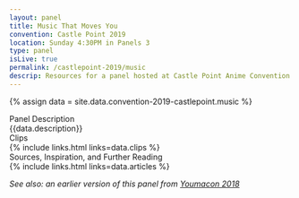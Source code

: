 ```yaml
---
layout: panel
title: Music That Moves You
convention: Castle Point 2019
location: Sunday 4:30PM in Panels 3
type: panel
isLive: true
permalink: /castlepoint-2019/music
descrip: Resources for a panel hosted at Castle Point Anime Convention 2019
---
```


{% assign data = site.data.convention-2019-castlepoint.music %}

<div class="manga-header">Panel Description</div>
<div class="panel-description">{{data.description}}</div>

<!-- <div class="manga-header">Preshow</div> -->
<!-- {% include links.html links=data.preshow %} -->

<div class="manga-header">
  Clips
</div>
{% include links.html links=data.clips %}

<div class="manga-header"> Sources, Inspiration, and Further Reading </div>
{% include links.html links=data.articles %}

*See also: an earlier version of this panel from <a href="/youmacon-2018/music/">Youmacon 2018</a>*
